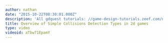 ```yaml
---
author: nathan
date: "2015-10-22T08:30:01.000Z"
description: 'All gdquest tutorials: //game-design-tutorials.zeef.com/nathan.lovato'
title: Overview of Simple Collisions Detection Types in 2d games
type: video
videoid: aTbw71EpamY
---
```


